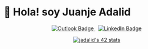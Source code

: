 # 👋 Hola! soy Juanje Adalid

<p align="center">
  <a href="mailto:Adalid.j.j@hotmail.com">
    <img src="https://img.shields.io/badge/Email-Hotmail-0072C6?style=for-the-badge&logo=microsoft-outlook&logoColor=white" alt="Outlook Badge"/>
  </a>
  &nbsp;
  <a href="https://www.linkedin.com/in/jjadalid-074511306/">
    <img src="https://custom-icon-badges.demolab.com/badge/LinkedIn-0A66C2?logo=linkedin&logoColor=fff" alt="LinkedIn Badge" />
  </a>
</p>

<p align="center">
  <a href="https://github.com/oakoudad/badge42">
    <img src="https://badge.mediaplus.ma/darkblue/jadalid-?1337Badge=off&UM6P=off" alt="jadalid's 42 stats" />
  </a>
</p>
